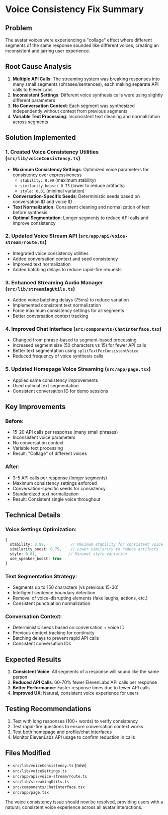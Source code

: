 # Voice Consistency Fix Summary

## Problem
The avatar voices were experiencing a "collage" effect where different segments of the same response sounded like different voices, creating an inconsistent and jarring user experience.

## Root Cause Analysis
1. **Multiple API Calls**: The streaming system was breaking responses into many small segments (phrases/sentences), each making separate API calls to ElevenLabs
2. **Inconsistent Settings**: Different voice synthesis calls were using slightly different parameters
3. **No Conversation Context**: Each segment was synthesized independently without context from previous segments
4. **Variable Text Processing**: Inconsistent text cleaning and normalization across segments

## Solution Implemented

### 1. Created Voice Consistency Utilities (`src/lib/voiceConsistency.ts`)
- **Maximum Consistency Settings**: Optimized voice parameters for consistency over expressiveness
  - `stability: 0.99` (maximum stability)
  - `similarity_boost: 0.75` (lower to reduce artifacts)
  - `style: 0.01` (minimal variation)
- **Conversation-Specific Seeds**: Deterministic seeds based on conversation ID and voice ID
- **Text Normalization**: Consistent cleaning and normalization of text before synthesis
- **Optimal Segmentation**: Longer segments to reduce API calls and improve consistency

### 2. Updated Voice Stream API (`src/app/api/voice-stream/route.ts`)
- Integrated voice consistency utilities
- Added conversation context and seed consistency
- Improved text normalization
- Added batching delays to reduce rapid-fire requests

### 3. Enhanced Streaming Audio Manager (`src/lib/streamingUtils.ts`)
- Added voice batching delays (75ms) to reduce variation
- Implemented consistent text normalization
- Force maximum consistency settings for all segments
- Better conversation context tracking

### 4. Improved Chat Interface (`src/components/ChatInterface.tsx`)
- Changed from phrase-based to segment-based processing
- Increased segment size (50 characters vs 15) for fewer API calls
- Better text segmentation using `splitTextForConsistentVoice`
- Reduced frequency of voice synthesis calls

### 5. Updated Homepage Voice Streaming (`src/app/page.tsx`)
- Applied same consistency improvements
- Used optimal text segmentation
- Consistent conversation ID for demo sessions

## Key Improvements

### Before:
- 15-20 API calls per response (many small phrases)
- Inconsistent voice parameters
- No conversation context
- Variable text processing
- Result: "Collage" of different voices

### After:
- 3-5 API calls per response (longer segments)
- Maximum consistency settings enforced
- Conversation-specific seeds for consistency
- Standardized text normalization
- Result: Consistent single voice throughout

## Technical Details

### Voice Settings Optimization:
```typescript
{
  stability: 0.99,           // Maximum stability for consistent voice
  similarity_boost: 0.75,    // Lower similarity to reduce artifacts
  style: 0.01,              // Minimal style variation
  use_speaker_boost: true
}
```

### Text Segmentation Strategy:
- Segments up to 150 characters (vs previous 15-30)
- Intelligent sentence boundary detection
- Removal of voice-disrupting elements (fake laughs, actions, etc.)
- Consistent punctuation normalization

### Conversation Context:
- Deterministic seeds based on conversation + voice ID
- Previous context tracking for continuity
- Batching delays to prevent rapid API calls
- Consistent conversation IDs

## Expected Results
1. **Consistent Voice**: All segments of a response will sound like the same person
2. **Reduced API Calls**: 60-70% fewer ElevenLabs API calls per response
3. **Better Performance**: Faster response times due to fewer API calls
4. **Improved UX**: Natural, consistent voice experience for users

## Testing Recommendations
1. Test with long responses (100+ words) to verify consistency
2. Test rapid-fire questions to ensure conversation context works
3. Test both homepage and profile/chat interfaces
4. Monitor ElevenLabs API usage to confirm reduction in calls

## Files Modified
- `src/lib/voiceConsistency.ts` (new)
- `src/lib/voiceSettings.ts`
- `src/app/api/voice-stream/route.ts`
- `src/lib/streamingUtils.ts`
- `src/components/ChatInterface.tsx`
- `src/app/page.tsx`

The voice consistency issue should now be resolved, providing users with a natural, consistent voice experience across all avatar interactions.